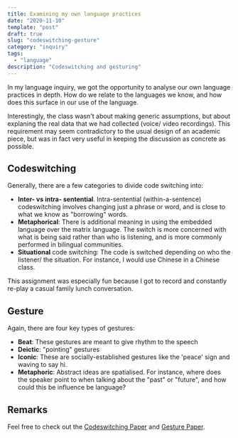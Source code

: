 ```yaml
---
title: Examining my own language practices
date: "2020-11-10"
template: "post"
draft: true
slug: "codeswitching-gesture"
category: "inquiry"
tags:
  - "language"
description: "Codeswitching and gesturing"
---
```


In my language inquiry, we got the opportunity to analyse our own language practices in depth. How do we relate to the languages we know, and how does this surface in our use of the language.

Interestingly, the class wasn't about making generic assumptions, but about explaning the real data that we had collected (voice/ video recordings). This requirement may seem contradictory to the usual design of an academic piece, but was in fact very useful in keeping the discussion as concrete as possible.

## Codeswitching

Generally, there are a few categories to divide code switching into:
- **Inter- vs intra- sentential**. Intra-sentential (within-a-sentence) codeswitching involves changing just a phrase or word, and is close to what we know as "borrowing" words.
- **Metaphorical**: There is additional meaning in using the embedded language over the matrix language. The switch is more concerned with what is being said rather than who is listening, and is more commonly performed in bilingual communities.
- **Situational** code switching: The code is switched depending on who the listener/ the situation. For instance, I would use Chinese in a Chinese class.

This assignment was especially fun because I got to record and constantly re-play a casual family lunch conversation. 

## Gesture

Again, there are four key types of gestures:
- **Beat**: These gestures are meant to give rhythm to the speech
- **Deictic**: "pointing" gestures
- **Iconic**: These are socially-established gestures like the 'peace' sign and waving to say hi.
- **Metaphoric**: Abstract ideas are spatialised. For instance, where does the speaker point to when talking about the "past" or "future", and how could this be influence be language?

## Remarks

Feel free to check out the [Codeswitching Paper](/codeswitching.pdf) and [Gesture Paper](/gesture.pdf).
